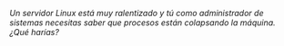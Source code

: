 *Un servidor Linux está muy ralentizado y tú como administrador de sistemas necesitas saber que procesos están colapsando la máquina. ¿Qué harías?*
